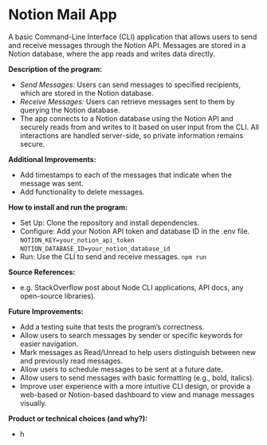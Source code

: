 # Notion Mail App
A basic Command-Line Interface (CLI) application that allows users to send and receive messages through the Notion API. Messages are stored in a Notion database, where the app reads and writes data directly.

**Description of the program:**
- _Send Messages:_ Users can send messages to specified recipients, which are stored in the Notion database.
- _Receive Messages:_ Users can retrieve messages sent to them by querying the Notion database.
- The app connects to a Notion database using the Notion API and securely reads from and writes to it based on user input from the CLI. All interactions are handled server-side, so private information remains secure.

**Additional Improvements:**
- Add timestamps to each of the messages that indicate when the message was sent.
- Add functionality to delete messages.

**How to install and run the program:**
- Set Up: Clone the repository and install dependencies.
- Configure: Add your Notion API token and database ID in the .env file.
  ````NOTION_KEY=your_notion_api_token````
  ````NOTION_DATABASE_ID=your_notion_database_id````
- Run: Use the CLI to send and receive messages.  ````npm run````

**Source References:**
- e.g. StackOverflow post about Node CLI applications, API docs, any open-source libraries).

**Future Improvements:**
- Add a testing suite that tests the program’s correctness.
- Allow users to search messages by sender or specific keywords for easier navigation.
- Mark messages as Read/Unread to help users distinguish between new and previously read messages.
- Allow users to schedule messages to be sent at a future date.
- Allow users to send messages with basic formatting (e.g., bold, italics).
- Improve user experience with a more intuitive CLI design, or provide a web-based or Notion-based dashboard to view and manage messages visually.

**Product or technical choices (and why?):**
- h
